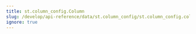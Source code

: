 ```yaml
---
title: st.column_config.Column
slug: /develop/api-reference/data/st.column_config/st.column_config.column
ignore: true
---
```


<Autofunction function="streamlit.column_config.Column" />
